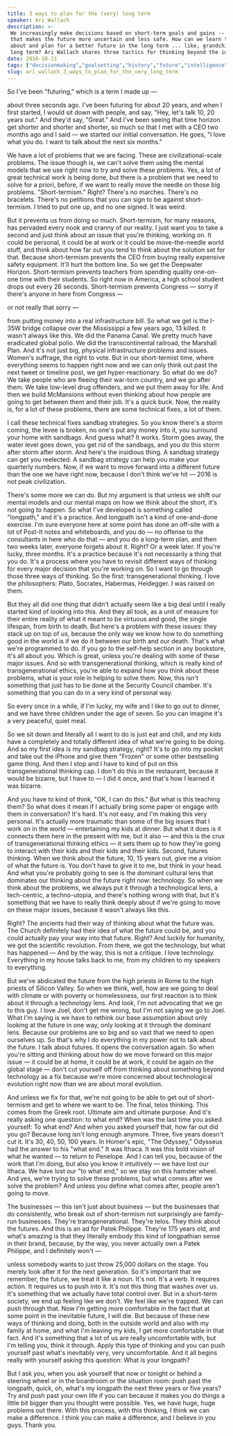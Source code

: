 ```yaml
---
title: 3 ways to plan for the (very) long term
speaker: Ari Wallach
description: >-
 We increasingly make decisions based on short-term goals and gains -- an approach
 that makes the future more uncertain and less safe. How can we learn to think
 about and plan for a better future in the long term ... like, grandchildren-scale
 long term? Ari Wallach shares three tactics for thinking beyond the immediate.
date: 2016-10-21
tags: ["decisionmaking","goalsetting","history","future","intelligence","social-change","personal-growth","leadership","humanity","society","identity","technology","tedx"]
slug: ari_wallach_3_ways_to_plan_for_the_very_long_term
---
```


So I've been "futuring," which is a term I made up —

about three seconds ago. I've been futuring for about 20 years, and when I first started,
I would sit down with people, and say, "Hey, let's talk 10, 20 years out." And they'd say,
"Great." And I've been seeing that time horizon get shorter and shorter and shorter, so
much so that I met with a CEO two months ago and I said — we started our initial
conversation. He goes, "I love what you do. I want to talk about the next six
months."

We have a lot of problems that we are facing. These are civilizational-scale problems. The
issue though is, we can't solve them using the mental models that we use right now to try
and solve these problems. Yes, a lot of great technical work is being done, but there is a
problem that we need to solve for a priori, before, if we want to really move the needle
on those big problems. "Short-termism." Right? There's no marches. There's no bracelets.
There's no petitions that you can sign to be against short-termism. I tried to put one up,
and no one signed. It was weird.

But it prevents us from doing so much. Short-termism, for many reasons, has pervaded every
nook and cranny of our reality. I just want you to take a second and just think about an
issue that you're thinking, working on. It could be personal, it could be at work or it
could be move-the-needle world stuff, and think about how far out you tend to think about
the solution set for that. Because short-termism prevents the CEO from buying really
expensive safety equipment. It'll hurt the bottom line. So we get the Deepwater Horizon.
Short-termism prevents teachers from spending quality one-on-one time with their students.
So right now in America, a high school student drops out every 26 seconds. Short-termism
prevents Congress — sorry if there's anyone in here from Congress —

or not really that sorry —

from putting money into a real infrastructure bill. So what we get is the I-35W bridge
collapse over the Mississippi a few years ago, 13 killed. It wasn't always like this. We
did the Panama Canal. We pretty much have eradicated global polio. We did the
transcontinental railroad, the Marshall Plan. And it's not just big, physical
infrastructure problems and issues. Women's suffrage, the right to vote. But in our
short-termist time, where everything seems to happen right now and we can only think out
past the next tweet or timeline post, we get hyper-reactionary. So what do we do? We take
people who are fleeing their war-torn country, and we go after them. We take low-level
drug offenders, and we put them away for life. And then we build McMansions without even
thinking about how people are going to get between them and their job. It's a quick
buck. Now, the reality is, for a lot of these problems, there are some technical fixes, a
lot of them.

I call these technical fixes sandbag strategies. So you know there's a storm coming, the
levee is broken, no one's put any money into it, you surround your home with sandbags. And
guess what? It works. Storm goes away, the water level goes down, you get rid of the
sandbags, and you do this storm after storm after storm. And here's the insidious thing. A
sandbag strategy can get you reelected. A sandbag strategy can help you make your
quarterly numbers. Now, if we want to move forward into a different future than the one we
have right now, because I don't think we've hit — 2016 is not peak civilization.

There's some more we can do. But my argument is that unless we shift our mental models and
our mental maps on how we think about the short, it's not going to happen. So what I've
developed is something called "longpath," and it's a practice. And longpath isn't a kind
of one-and-done exercise. I'm sure everyone here at some point has done an off-site with a
lot of Post-It notes and whiteboards, and you do — no offense to the consultants in here
who do that — and you do a long-term plan, and then two weeks later, everyone forgets
about it. Right? Or a week later. If you're lucky, three months. It's a practice because
it's not necessarily a thing that you do. It's a process where you have to revisit
different ways of thinking for every major decision that you're working on. So I want to
go through those three ways of thinking. So the first: transgenerational thinking. I love
the philosophers: Plato, Socrates, Habermas, Heidegger. I was raised on
them.

But they all did one thing that didn't actually seem like a big deal until I really
started kind of looking into this. And they all took, as a unit of measure for their
entire reality of what it meant to be virtuous and good, the single lifespan, from birth
to death. But here's a problem with these issues: they stack up on top of us, because the
only way we know how to do something good in the world is if we do it between our birth
and our death. That's what we're programmed to do. If you go to the self-help section in
any bookstore, it's all about you. Which is great, unless you're dealing with some of
these major issues. And so with transgenerational thinking, which is really kind of
transgenerational ethics, you're able to expand how you think about these problems, what
is your role in helping to solve them. Now, this isn't something that just has to be done
at the Security Council chamber. It's something that you can do in a very kind of personal
way.

So every once in a while, if I'm lucky, my wife and I like to go out to dinner, and we
have three children under the age of seven. So you can imagine it's a very peaceful, quiet
meal.

So we sit down and literally all I want to do is just eat and chill, and my kids have a
completely and totally different idea of what we're going to be doing. And so my first
idea is my sandbag strategy, right? It's to go into my pocket and take out the iPhone and
give them "Frozen" or some other bestselling game thing. And then I stop and I have to
kind of put on this transgenerational thinking cap. I don't do this in the restaurant,
because it would be bizarre, but I have to — I did it once, and that's how I learned it
was bizarre.

And you have to kind of think, "OK, I can do this." But what is this teaching them? So
what does it mean if I actually bring some paper or engage with them in conversation? It's
hard. It's not easy, and I'm making this very personal. It's actually more traumatic than
some of the big issues that I work on in the world — entertaining my kids at dinner. But
what it does is it connects them here in the present with me, but it also — and this is
the crux of transgenerational thinking ethics — it sets them up to how they're going to
interact with their kids and their kids and their kids. Second, futures thinking. When we
think about the future, 10, 15 years out, give me a vision of what the future is. You
don't have to give it to me, but think in your head. And what you're probably going to see
is the dominant cultural lens that dominates our thinking about the future right now:
technology. So when we think about the problems, we always put it through a technological
lens, a tech-centric, a techno-utopia, and there's nothing wrong with that, but it's
something that we have to really think deeply about if we're going to move on these major
issues, because it wasn't always like this.

Right? The ancients had their way of thinking about what the future was. The Church
definitely had their idea of what the future could be, and you could actually pay your way
into that future. Right? And luckily for humanity, we got the scientific revolution. From
there, we got the technology, but what has happened — And by the way, this is not a
critique. I love technology. Everything in my house talks back to me, from my children to
my speakers to everything.

But we've abdicated the future from the high priests in Rome to the high priests of
Silicon Valley. So when we think, well, how are we going to deal with climate or with
poverty or homelessness, our first reaction is to think about it through a technology
lens. And look, I'm not advocating that we go to this guy. I love Joel, don't get me
wrong, but I'm not saying we go to Joel. What I'm saying is we have to rethink our base
assumption about only looking at the future in one way, only looking at it through the
dominant lens. Because our problems are so big and so vast that we need to open ourselves
up. So that's why I do everything in my power not to talk about the future. I talk about
futures. It opens the conversation again. So when you're sitting and thinking about how do
we move forward on this major issue — it could be at home, it could be at work, it could
be again on the global stage — don't cut yourself off from thinking about something beyond
technology as a fix because we're more concerned about technological evolution right now
than we are about moral evolution.

And unless we fix for that, we're not going to be able to get out of short-termism and get
to where we want to be. The final, telos thinking. This comes from the Greek root. Ultimate
aim and ultimate purpose. And it's really asking one question: to what end? When was the
last time you asked yourself: To what end? And when you asked yourself that, how far out
did you go? Because long isn't long enough anymore. Three, five years doesn't cut it. It's
30, 40, 50, 100 years. In Homer's epic, "The Odyssey," Odysseus had the answer to his "what
end." It was Ithaca. It was this bold vision of what he wanted — to return to Penelope.
And I can tell you, because of the work that I'm doing, but also you know it intuitively —
we have lost our Ithaca. We have lost our "to what end," so we stay on this hamster wheel.
And yes, we're trying to solve these problems, but what comes after we solve the problem?
And unless you define what comes after, people aren't going to move.

The businesses — this isn't just about business — but the businesses that do consistently,
who break out of short-termism not surprisingly are family-run businesses. They're
transgenerational. They're telos. They think about the futures. And this is an ad for
Patek Philippe. They're 175 years old, and what's amazing is that they literally embody
this kind of longpathian sense in their brand, because, by the way, you never actually own
a Patek Philippe, and I definitely won't —

unless somebody wants to just throw 25,000 dollars on the stage. You merely look after it
for the next generation. So it's important that we remember, the future, we treat it like a
noun. It's not. It's a verb. It requires action. It requires us to push into it. It's not
this thing that washes over us. It's something that we actually have total control over.
But in a short-term society, we end up feeling like we don't. We feel like we're trapped.
We can push through that. Now I'm getting more comfortable in the fact that at some point
in the inevitable future, I will die. But because of these new ways of thinking and doing,
both in the outside world and also with my family at home, and what I'm leaving my kids, I
get more comfortable in that fact. And it's something that a lot of us are really
uncomfortable with, but I'm telling you, think it through. Apply this type of thinking and
you can push yourself past what's inevitably very, very uncomfortable. And it all begins
really with yourself asking this question: What is your longpath?

But I ask you, when you ask yourself that now or tonight or behind a steering wheel or in
the boardroom or the situation room: push past the longpath, quick, oh, what's my longpath
the next three years or five years? Try and push past your own life if you can because it
makes you do things a little bit bigger than you thought were possible. Yes, we have huge,
huge problems out there. With this process, with this thinking, I think we can make a
difference. I think you can make a difference, and I believe in you guys. Thank
you.

<!--
ad_duration=3.33
comment_count=84
event="TEDxMidAtlantic"
external_start_time=0
has_talk_citation=0
intro_duration=11.82
is_subtitle_required="False"
is_talk_featured="True"
language="en"
language_swap="False"
native_language="en"
number_of_related_talks=6
number_of_speakers=1
number_of_subtitled_videos=21
number_of_tags=13
number_of_talk_download_languages=21
number_of_talk_more_resources=0
number_of_talk_recommendations=0
number_of_talks_take_actions=1
post_ad_duration=0.83
published_timestamp="2017-04-10 14:58:16"
recording_date="2016-10-21"
speaker_description="Futurist"
speaker_is_published=1
speaker_name="Ari Wallach"
speaker_what_others_say="Everyone should have a rabbi like Ari, regardless of faith."
talk_more_resources=[]
talk_name="3 ways to plan for the (very) long term"
talks_tags=["decisionmaking","goalsetting","history","future","intelligence","social-change","personal-growth","leadership","humanity","society","identity","technology","tedx"]
url_audio="https://download.ted.com/talks/AriWallach_2016X.mp3?apikey=acme-roadrunner"
url_photo_speaker="https://pe.tedcdn.com/images/ted/f99a601403fc41454abac6ce8680e666901aadd7_254x191.jpg"
url_photo_talk="https://s3.amazonaws.com/talkstar-photos/uploads/de457960-bef7-4dce-a7a5-c3d7543dc5d3/AriWallach_2016X-embed.jpg"
url_webpage="https://www.ted.com/talks/ari_wallach_3_ways_to_plan_for_the_very_long_term"
video_type_name="TEDx Talk"
-->